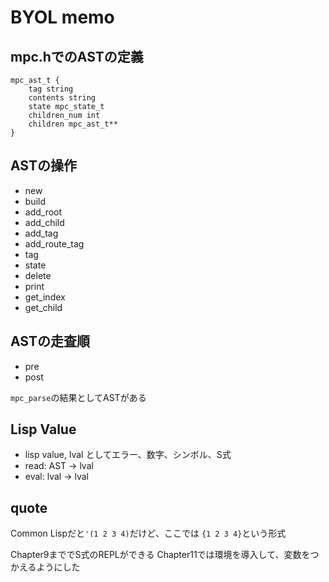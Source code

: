 # BYOL memo

## mpc.hでのASTの定義

```
mpc_ast_t {
    tag string
    contents string
    state mpc_state_t
    children_num int
    children mpc_ast_t**
}
```

## ASTの操作

* new
* build
* add_root
* add_child
* add_tag
* add_route_tag
* tag
* state
* delete
* print
* get_index
* get_child

## ASTの走査順

* pre
* post

`mpc_parse`の結果としてASTがある

## Lisp Value

* lisp value, lval としてエラー、数字、シンボル、S式
* read: AST -> lval
* eval: lval -> lval

## quote

Common Lispだと`'(1 2 3 4)`だけど、ここでは
`{1 2 3 4}`という形式

Chapter9まででS式のREPLができる
Chapter11では環境を導入して、変数をつかえるようにした


